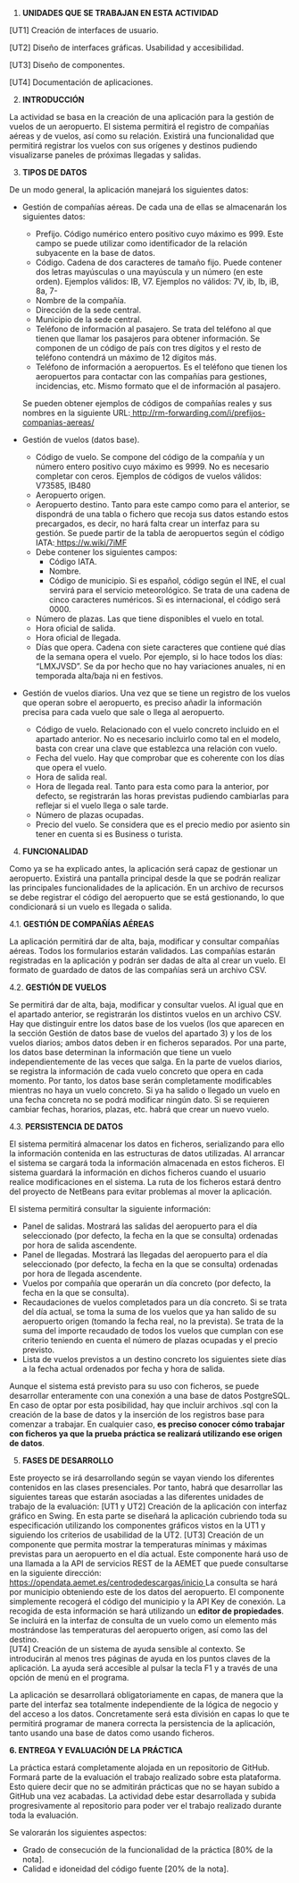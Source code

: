 1. **UNIDADES QUE SE TRABAJAN EN ESTA ACTIVIDAD** 

[UT1] Creación de interfaces de usuario. 

[UT2] Diseño de interfaces gráficas. Usabilidad y accesibilidad. 

[UT3] Diseño de componentes. 

[UT4] Documentación de aplicaciones. 

2. **INTRODUCCIÓN** 

La actividad se basa en la creación de una aplicación para la gestión de vuelos de un aeropuerto. El sistema permitirá el registro de compañías aéreas y de vuelos, así como su relación. Existirá una funcionalidad que permitirá registrar los vuelos con sus orígenes y destinos pudiendo visualizarse paneles de próximas llegadas y salidas. 

3. **TIPOS DE DATOS** 

De un modo general, la aplicación manejará los siguientes datos: 

- Gestión de compañías aéreas. De cada una de ellas se almacenarán los siguientes datos: 
  - Prefijo. Código numérico entero positivo cuyo máximo es 999. Este campo se puede utilizar como identificador de la relación subyacente en la base de datos. 
  - Código.  Cadena  de  dos  caracteres  de  tamaño  fijo.  Puede  contener  dos  letras mayúsculas o una mayúscula y un número (en este orden). Ejemplos válidos: IB, V7. Ejemplos no válidos: 7V, ib, Ib, iB, 8a, 7- 
  - Nombre de la compañía. 
  - Dirección de la sede central. 
  - Municipio de la sede central. 
  - Teléfono de información al pasajero. Se trata del teléfono al que tienen que llamar los pasajeros  para obtener información. Se componen de un código de país con tres dígitos y el resto de teléfono contendrá un máximo de 12 dígitos más. 
  - Teléfono de información a aeropuertos. Es el teléfono que tienen los aeropuertos para contactar con las compañías para gestiones, incidencias, etc. Mismo formato que el de información al pasajero. 

  Se pueden obtener ejemplos de códigos de compañías reales y sus nombres en la siguiente URL:[ http://rm-forwarding.com/i/prefijos-companias-aereas/ ](http://rm-forwarding.com/i/prefijos-companias-aereas/)

- Gestión de vuelos (datos base).  
  - Código de vuelo. Se compone del código de la compañía y un número entero positivo cuyo máximo es 9999. No es necesario completar con ceros. Ejemplos de códigos de vuelos válidos: V73585, IB480 
  - Aeropuerto origen.  
  - Aeropuerto destino. Tanto para este campo como para el anterior, se dispondrá de una tabla o fichero que recoja sus datos estando estos precargados, es decir, no hará falta crear un interfaz para su gestión. Se puede partir de la tabla de aeropuertos según el código IATA:[ https://w.wiki/7iMF ](https://w.wiki/7iMF)
  - Debe contener los siguientes campos: 
    - Código IATA. 
    - Nombre. 
    - Código de municipio. Si es español, código según el INE, el cual servirá para el servicio meteorológico. Se trata de una cadena de cinco caracteres numéricos. Si es internacional, el código será 0000. 
  - Número de plazas. Las que tiene disponibles el vuelo en total. 
  - Hora oficial de salida.  
  - Hora oficial de llegada. 
  - Días que opera. Cadena con siete caracteres que contiene qué días de la semana opera el vuelo. Por ejemplo, si lo hace todos los días: “LMXJVSD”. Se da por hecho que no hay variaciones anuales, ni en temporada alta/baja ni en festivos. 
- Gestión de vuelos diarios. Una vez que se tiene un registro de los vuelos que operan sobre el aeropuerto, es preciso añadir la información precisa para cada vuelo que sale o llega al aeropuerto. 
  - Código de vuelo. Relacionado con el vuelo concreto incluido en el apartado anterior. No  es  necesario  incluirlo  como  tal  en  el  modelo,  basta  con  crear  una  clave  que establezca una relación con vuelo. 
  - Fecha del vuelo. Hay que comprobar que es coherente con los días que opera el vuelo.  
  - Hora de salida real.  
  - Hora de llegada real. Tanto para esta como para la anterior, por defecto, se registrarán las horas previstas pudiendo cambiarlas para reflejar si el vuelo llega o sale tarde. 
  - Número de plazas ocupadas. 
  - Precio del vuelo. Se considera que es el precio medio por asiento sin tener en cuenta si es Business o turista.

4. **FUNCIONALIDAD** 

Como ya se ha explicado antes, la aplicación será capaz de gestionar un aeropuerto. Existirá una pantalla principal desde la que se podrán realizar las principales funcionalidades de la aplicación. En un archivo de recursos se debe registrar el código del aeropuerto que se está gestionando, lo que condicionará si un vuelo es llegada o salida.  

4.1. **GESTIÓN DE COMPAÑÍAS AÉREAS** 

La  aplicación  permitirá  dar  de  alta,  baja,  modificar  y  consultar  compañías  aéreas.  Todos  los formularios estarán validados. Las compañías estarán registradas en la aplicación y podrán ser dadas de alta al crear un vuelo. El formato de guardado de datos de las compañías será un archivo CSV. 

4.2. **GESTIÓN DE VUELOS** 

Se permitirá dar de alta, baja, modificar y consultar vuelos. Al igual que en el apartado anterior, se registrarán los distintos vuelos en un archivo CSV. Hay que distinguir entre los datos base de los vuelos (los que aparecen en la sección Gestión de datos base de vuelos del apartado 3) y los de los vuelos diarios; ambos datos deben ir en ficheros separados. Por una parte, los datos base determinan la información que tiene un vuelo independientemente de las veces que salga. En la parte de vuelos diarios, se registra la información de cada vuelo concreto que opera en cada momento. Por tanto, los datos base serán completamente modificables mientras no haya un vuelo concreto. Si ya ha salido o llegado un vuelo en una fecha concreta no se podrá modificar ningún dato. Si se requieren cambiar fechas, horarios, plazas, etc. habrá que crear un nuevo vuelo. 

4.3. **PERSISTENCIA DE DATOS** 

El sistema permitirá almacenar los datos en ficheros, serializando para ello la información contenida en  las  estructuras  de  datos  utilizadas.  Al  arrancar  el  sistema  se  cargará  toda  la  información almacenada en estos ficheros. El sistema guardará la información en dichos ficheros cuando el usuario realice modificaciones en el sistema. La ruta de los ficheros estará dentro del proyecto de NetBeans para evitar problemas al mover la aplicación. 

El sistema permitirá consultar la siguiente información: 

- Panel de salidas. Mostrará las salidas del aeropuerto para el día seleccionado (por defecto, la fecha en la que se consulta) ordenadas por hora de salida ascendente. 
- Panel de llegadas. Mostrará las llegadas del aeropuerto para el día seleccionado (por defecto, la fecha en la que se consulta) ordenadas por hora de llegada ascendente. 
- Vuelos por compañía que operarán un día concreto (por defecto, la fecha en la que se consulta). 
- Recaudaciones de vuelos completados para un día concreto. Si se trata del día actual, se toma la suma de los vuelos que ya han salido de su aeropuerto origen (tomando la fecha real, no la prevista). Se trata de la suma del importe recaudado de todos los vuelos que cumplan con ese criterio teniendo en cuenta el número de plazas ocupadas y el precio previsto.  
- Lista de vuelos previstos a un destino concreto los siguientes siete días a la fecha actual ordenados por fecha y hora de salida. 

Aunque el sistema está previsto para su uso con ficheros, se puede desarrollar enteramente con una conexión a una base de datos PostgreSQL. En caso de optar por esta posibilidad, hay que incluir archivos .sql con la creación de la base de datos y la inserción de los registros base para comenzar a trabajar. En cualquier caso, **es preciso conocer cómo trabajar con ficheros ya que la prueba práctica se realizará utilizando ese origen de datos**. 

5. **FASES DE DESARROLLO** 

Este proyecto se irá desarrollando según se vayan viendo los diferentes contenidos en las clases presenciales. Por tanto, habrá que desarrollar las siguientes tareas que estarán asociadas a las diferentes unidades de trabajo de la evaluación: 
[UT1 y UT2] Creación de la aplicación con interfaz gráfico en Swing. En esta parte se diseñará la aplicación cubriendo toda su especificación utilizando los componentes gráficos vistos en la UT1 y siguiendo los criterios de usabilidad de la UT2. 
[UT3] Creación de un componente que permita mostrar la temperaturas mínimas y máximas previstas para un aeropuerto en el día actual. Este componente hará uso de una llamada a la API de servicios REST de la AEMET que puede consultarse en la siguiente dirección: [https://opendata.aemet.es/centrodedescargas/inicio ](https://opendata.aemet.es/centrodedescargas/inicio)La consulta se hará por municipio obteniendo este de los datos del aeropuerto. El componente simplemente recogerá el código del municipio y la API Key de conexión.  La recogida de esta información se hará utilizando un **editor de propiedades**. Se incluirá en la interfaz de consulta de un vuelo como un elemento más mostrándose las temperaturas del aeropuerto origen, así como las del destino.  
[UT4] Creación de un sistema de ayuda sensible al contexto. Se introducirán al menos tres páginas de ayuda en los puntos claves de la aplicación. La ayuda será accesible al pulsar la tecla F1 y a través de una opción de menú en el programa. 

La aplicación se desarrollará obligatoriamente en capas, de manera que la parte del interfaz sea totalmente independiente de la lógica de negocio y del acceso a los datos. Concretamente será esta división en capas lo que te permitirá programar de manera correcta la persistencia de la aplicación, tanto usando una base de datos como usando ficheros. 

**6. ENTREGA Y EVALUACIÓN DE LA PRÁCTICA** 

La  práctica  estará  completamente  alojada  en  un  repositorio  de  GitHub.  Formará  parte  de  la evaluación el trabajo realizado sobre esta plataforma. Esto quiere decir que no se admitirán prácticas que no se hayan subido a GitHub una vez acabadas. La actividad debe estar desarrollada y subida progresivamente al repositorio para poder ver el trabajo realizado durante toda la evaluación. 

Se valorarán los siguientes aspectos: 

- Grado de consecución de la funcionalidad de la práctica [80% de la nota]. 
- Calidad e idoneidad del código fuente [20% de la nota].
